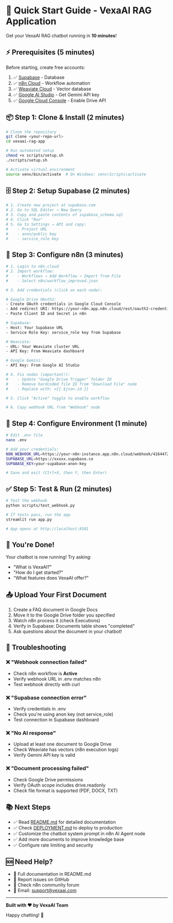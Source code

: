 # 🚀 Quick Start Guide - VexaAI RAG Application

Get your VexaAI RAG chatbot running in **10 minutes**!

## ⚡ Prerequisites (5 minutes)

Before starting, create free accounts:

1. ✅ [Supabase](https://supabase.com) - Database
2. ✅ [n8n Cloud](https://n8n.cloud) - Workflow automation  
3. ✅ [Weaviate Cloud](https://console.weaviate.cloud) - Vector database
4. ✅ [Google AI Studio](https://makersuite.google.com/app/apikey) - Get Gemini API key
5. ✅ [Google Cloud Console](https://console.cloud.google.com) - Enable Drive API

## 📦 Step 1: Clone & Install (2 minutes)

```bash
# Clone the repository
git clone <your-repo-url>
cd vexaai-rag-app

# Run automated setup
chmod +x scripts/setup.sh
./scripts/setup.sh

# Activate virtual environment
source venv/bin/activate  # On Windows: venv\Scripts\activate
```

## 🗄️ Step 2: Setup Supabase (2 minutes)

```bash
# 1. Create new project at supabase.com
# 2. Go to SQL Editor → New Query
# 3. Copy and paste contents of supabase_schema.sql
# 4. Click "Run"
# 5. Go to Settings → API and copy:
#    - Project URL
#    - anon/public key
#    - service_role key
```

## 🔧 Step 3: Configure n8n (3 minutes)

```bash
# 1. Login to n8n.cloud
# 2. Import workflow:
#    - Workflows → Add Workflow → Import from File
#    - Select n8n/workflow_improved.json

# 3. Add credentials (click on each node):

# Google Drive OAuth2:
- Create OAuth credentials in Google Cloud Console
- Add redirect URI: https://your-n8n.app.n8n.cloud/rest/oauth2-credential/callback
- Paste Client ID and Secret in n8n

# Supabase:
- Host: Your Supabase URL
- Service Role Key: service_role key from Supabase

# Weaviate:
- URL: Your Weaviate cluster URL  
- API Key: From Weaviate dashboard

# Google Gemini:
- API Key: From Google AI Studio

# 4. Fix nodes (important!):
#    - Update "Google Drive Trigger" folder ID
#    - Remove hardcoded file ID from "Download File" node
#    - Replace with: ={{ $json.id }}

# 5. Click "Active" toggle to enable workflow

# 6. Copy webhook URL from "Webhook" node
```

## 🔐 Step 4: Configure Environment (1 minute)

```bash
# Edit .env file
nano .env

# Add your credentials:
N8N_WEBHOOK_URL=https://your-n8n-instance.app.n8n.cloud/webhook/41644729...
SUPABASE_URL=https://xxxxx.supabase.co
SUPABASE_KEY=your-supabase-anon-key

# Save and exit (Ctrl+X, then Y, then Enter)
```

## ✅ Step 5: Test & Run (2 minutes)

```bash
# Test the webhook
python scripts/test_webhook.py

# If tests pass, run the app
streamlit run app.py

# App opens at http://localhost:8501
```

## 🎉 You're Done!

Your chatbot is now running! Try asking:
- "What is VexaAI?"
- "How do I get started?"
- "What features does VexaAI offer?"

## 📤 Upload Your First Document

1. Create a FAQ document in Google Docs
2. Move it to the Google Drive folder you specified
3. Watch n8n process it (check Executions)
4. Verify in Supabase: Documents table shows "completed"
5. Ask questions about the document in your chatbot!

## 🐛 Troubleshooting

### ❌ "Webhook connection failed"
- Check n8n workflow is **Active**
- Verify webhook URL in .env matches n8n
- Test webhook directly with curl

### ❌ "Supabase connection error"
- Verify credentials in .env
- Check you're using anon key (not service_role)
- Test connection in Supabase dashboard

### ❌ "No AI response"
- Upload at least one document to Google Drive
- Check Weaviate has vectors (n8n execution logs)
- Verify Gemini API key is valid

### ❌ "Document processing failed"
- Check Google Drive permissions
- Verify OAuth scope includes drive.readonly
- Check file format is supported (PDF, DOCX, TXT)

## 📚 Next Steps

- ✅ Read [README.md](README.md) for detailed documentation
- ✅ Check [DEPLOYMENT.md](docs/DEPLOYMENT.md) to deploy to production  
- ✅ Customize the chatbot system prompt in n8n AI Agent node
- ✅ Add more documents to improve knowledge base
- ✅ Configure rate limiting and security

## 🆘 Need Help?

- 📖 Full documentation in README.md
- 🐛 Report issues on GitHub
- 💬 Check n8n community forum
- 📧 Email: support@vexaai.com

---

**Built with ❤️ by VexaAI Team**

Happy chatting! 🤖